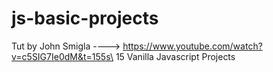# js-basic-projects

Tut by John Smigla ---->  https://www.youtube.com/watch?v=c5SIG7Ie0dM&t=155s\
15 Vanilla Javascript Projects


